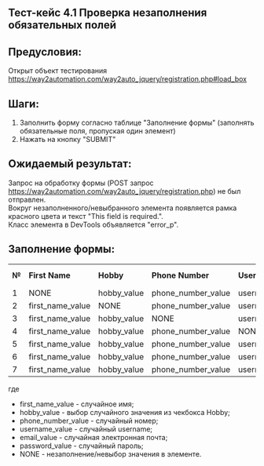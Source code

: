 ## Тест-кейс 4.1 Проверка незаполнения обязательных полей

## Предусловия:
Открыт объект тестирования
https://way2automation.com/way2auto_jquery/registration.php#load_box

## Шаги:
1. Заполнить форму согласно таблице "Заполнение формы" (заполнять обязательные поля, пропуская один элемент)
2. Нажать на кнопку "SUBMIT"

## Ожидаемый результат:
Запрос на обработку формы (POST запрос https://way2automation.com/way2auto_jquery/registration.php) не был отправлен.  
Вокруг незаполненного/невыбранного элемента появляется рамка красного цвета и текст "This field is required.".  
Класс элемента в DevTools объявляется "error_p".

## Заполнение формы:
<table>
    <tr>
        <td><b>№</b></td>
        <td><b>First Name</b></td>
        <td><b>Hobby</b></td>
        <td><b>Phone Number</b></td>
        <td><b>Username</b></td>
        <td><b>E-mail</b></td>
        <td><b>Password</b></td>
        <td><b>Confirm Password</b></td>
    </tr>
    <tr>
        <td>1</td>
        <td>NONE</td>
        <td>hobby_value</td>
        <td>phone_number_value</td>
        <td>username_value</td>
        <td>email_value</td>
        <td>password_value</td>
        <td>password_value</td>
    </tr>
    <tr>
        <td>2</td>
        <td>first_name_value</td>
        <td>NONE</td>
        <td>phone_number_value</td>
        <td>username_value</td>
        <td>email_value</td>
        <td>password_value</td>
        <td>password_value</td>
    </tr>
    <tr>
        <td>3</td>
        <td>first_name_value</td>
        <td>hobby_value</td>
        <td>NONE</td>
        <td>username_value</td>
        <td>email_value</td>
        <td>password_value</td>
        <td>password_value</td>
    </tr>
    <tr>
        <td>4</td>
        <td>first_name_value</td>
        <td>hobby_value</td>
        <td>phone_number_value</td>
        <td>NONE</td>
        <td>email_value</td>
        <td>password_value</td>
        <td>password_value</td>
    </tr>
    <tr>
        <td>5</td>
        <td>first_name_value</td>
        <td>hobby_value</td>
        <td>phone_number_value</td>
        <td>username_value</td>
        <td>NONE</td>
        <td>password_value</td>
        <td>password_value</td>
    </tr>
    <tr>
        <td>6</td>
        <td>first_name_value</td>
        <td>hobby_value</td>
        <td>phone_number_value</td>
        <td>username_value</td>
        <td>email_value</td>
        <td>NONE</td>
        <td>password_value</td>
    </tr>
    <tr>
        <td>7</td>
        <td>first_name_value</td>
        <td>hobby_value</td>
        <td>phone_number_value</td>
        <td>username_value</td>
        <td>email_value</td>
        <td>password_value</td>
        <td>NONE</td>
    </tr>
</table>

где
 - first_name_value - случайное имя;
 - hobby_value - выбор случайного значения из чекбокса Hobby;
 - phone_number_value - случайный номер;
 - username_value - случайный username;
 - email_value - случайная электронная почта;
 - password_value - случайный пароль;
 - NONE - незаполнение/невыбор значения в элементе.
        